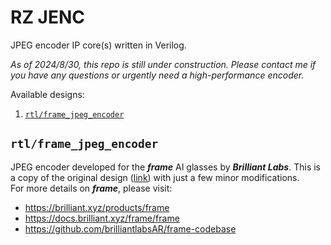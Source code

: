 # RZ JENC
JPEG encoder IP core(s) written in Verilog.  
  
_As of 2024/8/30, this repo is still under construction. Please contact me if you have any questions or urgently need a high-performance encoder._ 
  
Available designs:
1. [```rtl/frame_jpeg_encoder```](##frame_jpeg_encoder)

## ```rtl/frame_jpeg_encoder``` <a name="frame_jpeg_encoder"></a>
JPEG encoder developed for the **_frame_** AI glasses by **_Brilliant Labs_**. This is a copy of the original design ([link](https://github.com/brilliantlabsAR/frame-codebase/tree/main/source/fpga/modules/camera/jpeg_encoder)) with just a few minor modifications.  
For more details on **_frame_**, please visit:  
- https://brilliant.xyz/products/frame  
- https://docs.brilliant.xyz/frame/frame  
- https://github.com/brilliantlabsAR/frame-codebase  
